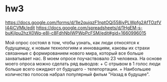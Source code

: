 # hw3
https://docs.google.com/forms/d/1le2qujqzF1nptOQi558iyPLWpfg2AfTOzfVI44iCVMk/edit
https://docs.google.com/spreadsheets/d/1HgEM-s-buKjIpu2hzX0Wq-e8l-c8FdhNbIWPWpPcFSM/edit#gid=1660996015

Мой опрос состоял в том, чтобы узнать, как люди относятся к будущемцу, к новым технологиям и инновациям, каковы их страхи связанные с формированием нового мира, который все больше захватывает нас. В моем опросе поучаствовало 23 человека. 
На основе моего опроса можно сделать ряд выводов:
    + С отрывом в 1 голос люди больше всего ожидают от будущего - телепортации.
    + Наибольшее количество голосов набрал популярный фильм "Назад в будущее".
